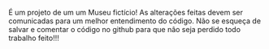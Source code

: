 É um projeto de um um Museu fictício!
As alterações feitas devem ser comunicadas para um melhor entendimento do código.
Não se esqueça de salvar e comentar o código no github para que nâo seja perdido todo trabalho feito!!!